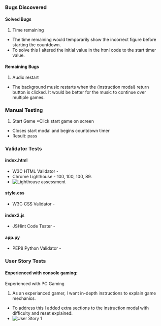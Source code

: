 ### Bugs Discovered

#### Solved Bugs

1. Time remaining
  * The time remaining would temporarily show the incorrect figure before starting the countdown. 
  * To solve this I altered the initial value in the html code to the start timer value.

#### Remaining Bugs

1. Audio restart
  * The background music restarts when the (instruction modal) return button is clicked. It would be better for the music to continue over multiple games. 

### Manual Testing

1. Start Game
  *Click start game on screen
  * Closes start modal and begins countdown timer
  * Result: pass

### Validator Tests

#### index.html
  * W3C HTML Validator - 
  * Chrome Lighthouse - 100, 100, 100, 89.
  * ![Lighthouse assessment](assets/images/indexhtml.png)

#### style.css
  * W3C CSS Validator - 

#### index2.js
  * JSHint Code Tester - 

#### app.py
  * PEP8 Python Validator - 

### User Story Tests

#### Experienced with console gaming:
Experienced with PC Gaming
1. As an experianced gamer, I want in-depth instructions to explain game mechanics.
  * To address this I added extra sections to the instruction modal with difficulty and reset explained.
  * ![User Story 1](assets/userstory/us1.png)

